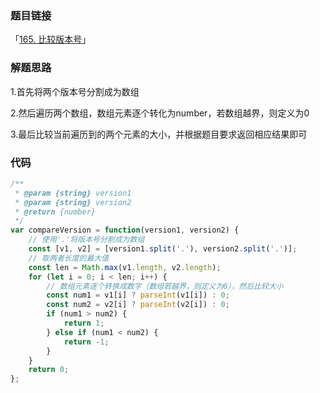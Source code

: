 ### 题目链接

「[165. 比较版本号](https://leetcode-cn.com/problems/compare-version-numbers/)」

### 解题思路

1.首先将两个版本号分割成为数组

2.然后遍历两个数组，数组元素逐个转化为number，若数组越界，则定义为0

3.最后比较当前遍历到的两个元素的大小，并根据题目要求返回相应结果即可

### 代码

```javascript
/**
 * @param {string} version1
 * @param {string} version2
 * @return {number}
 */
var compareVersion = function(version1, version2) {
    // 使用'.'将版本号分割成为数组
    const [v1, v2] = [version1.split('.'), version2.split('.')];
    // 取两者长度的最大值
    const len = Math.max(v1.length, v2.length);
    for (let i = 0; i < len; i++) {
        // 数组元素逐个转换成数字（数组若越界，则定义为0），然后比较大小
        const num1 = v1[i] ? parseInt(v1[i]) : 0;
        const num2 = v2[i] ? parseInt(v2[i]) : 0;
        if (num1 > num2) {
            return 1;
        } else if (num1 < num2) {
            return -1;
        }
    }
    return 0;
};
```


